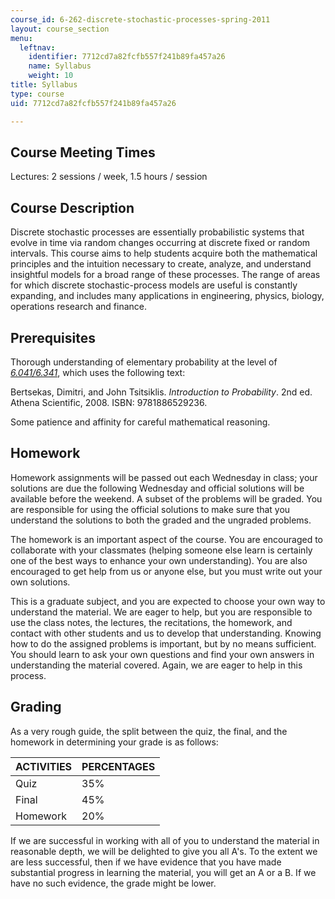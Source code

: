 ```yaml
---
course_id: 6-262-discrete-stochastic-processes-spring-2011
layout: course_section
menu:
  leftnav:
    identifier: 7712cd7a82fcfb557f241b89fa457a26
    name: Syllabus
    weight: 10
title: Syllabus
type: course
uid: 7712cd7a82fcfb557f241b89fa457a26

---
```


Course Meeting Times
--------------------

Lectures: 2 sessions / week, 1.5 hours / session

Course Description
------------------

Discrete stochastic processes are essentially probabilistic systems that evolve in time via random changes occurring at discrete fixed or random intervals. This course aims to help students acquire both the mathematical principles and the intuition necessary to create, analyze, and understand insightful models for a broad range of these processes. The range of areas for which discrete stochastic-process models are useful is constantly expanding, and includes many applications in engineering, physics, biology, operations research and finance.

Prerequisites
-------------

Thorough understanding of elementary probability at the level of [_6.041/6.341_](/courses/6-041-probabilistic-systems-analysis-and-applied-probability-fall-2010), which uses the following text:

Bertsekas, Dimitri, and John Tsitsiklis. _Introduction to Probability_. 2nd ed. Athena Scientific, 2008. ISBN: 9781886529236.

Some patience and affinity for careful mathematical reasoning.

Homework
--------

Homework assignments will be passed out each Wednesday in class; your solutions are due the following Wednesday and official solutions will be available before the weekend. A subset of the problems will be graded. You are responsible for using the official solutions to make sure that you understand the solutions to both the graded and the ungraded problems.

The homework is an important aspect of the course. You are encouraged to collaborate with your classmates (helping someone else learn is certainly one of the best ways to enhance your own understanding). You are also encouraged to get help from us or anyone else, but you must write out your own solutions.

This is a graduate subject, and you are expected to choose your own way to understand the material. We are eager to help, but you are responsible to use the class notes, the lectures, the recitations, the homework, and contact with other students and us to develop that understanding. Knowing how to do the assigned problems is important, but by no means sufficient. You should learn to ask your own questions and find your own answers in understanding the material covered. Again, we are eager to help in this process.

Grading
-------

As a very rough guide, the split between the quiz, the final, and the homework in determining your grade is as follows:

| ACTIVITIES | PERCENTAGES |
| --- | --- |
| Quiz | 35% |
| Final | 45% |
| Homework | 20% 

If we are successful in working with all of you to understand the material in reasonable depth, we will be delighted to give you all A's. To the extent we are less successful, then if we have evidence that you have made substantial progress in learning the material, you will get an A or a B. If we have no such evidence, the grade might be lower.